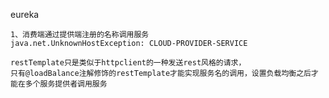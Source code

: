 eureka

    1、消费端通过提供端注册的名称调用服务
    java.net.UnknownHostException: CLOUD-PROVIDER-SERVICE
    
    restTemplate只是类似于httpclient的一种发送rest风格的请求，
    只有@loadBalance注解修饰的restTemplate才能实现服务名的调用，设置负载均衡之后才能在多个服务提供者调用服务
    
    

    